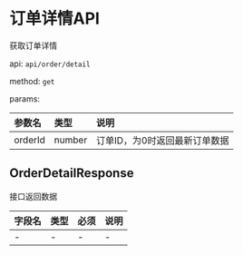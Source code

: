 # 订单详情API

获取订单详情

api: `api/order/detail`

method: `get`

params:

参数名|类型|说明
:--|:--|:--
orderId|number|订单ID，为0时返回最新订单数据

## OrderDetailResponse

接口返回数据

字段名|类型|必须|说明
:--|:--|:--|:--
-|-|-|-

